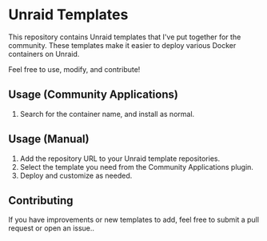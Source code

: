 # Unraid Templates

This repository contains Unraid templates that I've put together for the community. These templates make it easier to deploy various Docker containers on Unraid.

Feel free to use, modify, and contribute!

## Usage (Community Applications)
1. Search for the container name, and install as normal.

## Usage (Manual)
1. Add the repository URL to your Unraid template repositories.
2. Select the template you need from the Community Applications plugin.
3. Deploy and customize as needed.

## Contributing
If you have improvements or new templates to add, feel free to submit a pull request or open an issue..
